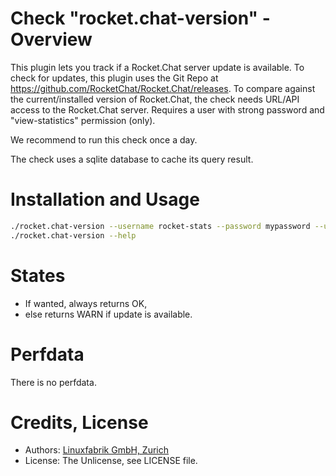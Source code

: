 # Check "rocket.chat-version" - Overview

This plugin lets you track if a Rocket.Chat server update is available. To check for updates, this plugin uses the Git Repo at https://github.com/RocketChat/Rocket.Chat/releases. To compare against the current/installed version of Rocket.Chat, the check needs URL/API access to the Rocket.Chat server. Requires a user with strong password and "view-statistics" permission (only).

We recommend to run this check once a day.

The check uses a sqlite database to cache its query result.


# Installation and Usage

```bash
./rocket.chat-version --username rocket-stats --password mypassword --url http://localhost:3000/api/v1 --cache-expire 8 --always-ok
./rocket.chat-version --help
```


# States

* If wanted, always returns OK,
* else returns WARN if update is available.


# Perfdata

There is no perfdata.


# Credits, License

* Authors: [Linuxfabrik GmbH, Zurich](https://www.linuxfabrik.ch)
* License: The Unlicense, see LICENSE file.